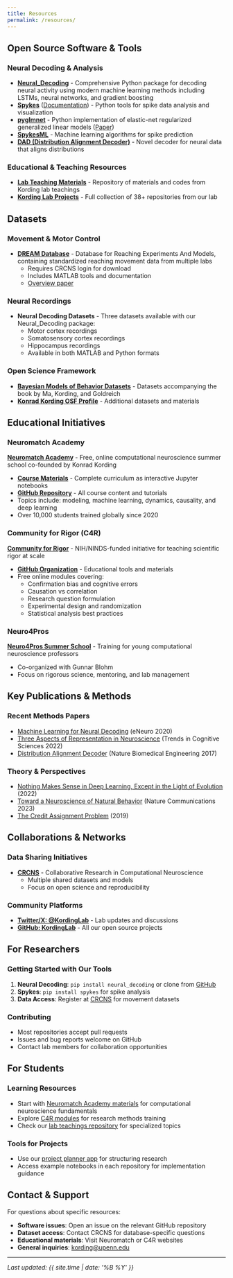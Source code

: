 ```yaml
---
title: Resources
permalink: /resources/
---
```


## Open Source Software & Tools

### Neural Decoding & Analysis
- **[Neural_Decoding](https://github.com/KordingLab/Neural_Decoding)** - Comprehensive Python package for decoding neural activity using modern machine learning methods including LSTMs, neural networks, and gradient boosting
- **[Spykes](https://github.com/KordingLab/spykes)** ([Documentation](http://kordinglab.com/spykes/)) - Python tools for spike data analysis and visualization
- **[pyglmnet](https://github.com/glm-tools/pyglmnet)** - Python implementation of elastic-net regularized generalized linear models ([Paper](https://joss.theoj.org/papers/10.21105/joss.01959))
- **[SpykesML](https://github.com/KordingLab/spykesML)** - Machine learning algorithms for spike prediction
- **[DAD (Distribution Alignment Decoder)](https://github.com/KordingLab/DAD)** - Novel decoder for neural data that aligns distributions

### Educational & Teaching Resources
- **[Lab Teaching Materials](https://github.com/KordingLab/lab_teaching_2016)** - Repository of materials and codes from Kording lab teachings
- **[Kording Lab Projects](https://github.com/KordingLab)** - Full collection of 38+ repositories from our lab

## Datasets

### Movement & Motor Control
- **[DREAM Database](http://crcns.org/data-sets/movements/dream/)** - Database for Reaching Experiments And Models, containing standardized reaching movement data from multiple labs
  - Requires CRCNS login for download
  - Includes MATLAB tools and documentation
  - [Overview paper](https://journals.plos.org/plosone/article?id=10.1371/journal.pone.0078747)

### Neural Recordings
- **Neural Decoding Datasets** - Three datasets available with our Neural_Decoding package:
  - Motor cortex recordings
  - Somatosensory cortex recordings  
  - Hippocampus recordings
  - Available in both MATLAB and Python formats

### Open Science Framework
- **[Bayesian Models of Behavior Datasets](https://osf.io/84kpb/)** - Datasets accompanying the book by Ma, Kording, and Goldreich
- **[Konrad Kording OSF Profile](https://osf.io/qsn8g/)** - Additional datasets and materials

## Educational Initiatives

### Neuromatch Academy
**[Neuromatch Academy](https://neuromatch.io/)** - Free, online computational neuroscience summer school co-founded by Konrad Kording
- **[Course Materials](https://compneuro.neuromatch.io/)** - Complete curriculum as interactive Jupyter notebooks
- **[GitHub Repository](https://github.com/NeuromatchAcademy/course-content)** - All course content and tutorials
- Topics include: modeling, machine learning, dynamics, causality, and deep learning
- Over 10,000 students trained globally since 2020

### Community for Rigor (C4R)
**[Community for Rigor](https://c4r.io/)** - NIH/NINDS-funded initiative for teaching scientific rigor at scale
- **[GitHub Organization](https://github.com/c4r-io)** - Educational tools and materials
- Free online modules covering:
  - Confirmation bias and cognitive errors
  - Causation vs correlation
  - Research question formulation
  - Experimental design and randomization
  - Statistical analysis best practices

### Neuro4Pros
**[Neuro4Pros Summer School](http://compneurosci.com/Neuro4Pros/index.html)** - Training for young computational neuroscience professors
- Co-organized with Gunnar Blohm
- Focus on rigorous science, mentoring, and lab management

## Key Publications & Methods

### Recent Methods Papers
- [Machine Learning for Neural Decoding](https://www.eneuro.org/content/7/4/ENEURO.0506-19.2020) (eNeuro 2020)
- [Three Aspects of Representation in Neuroscience](https://www.sciencedirect.com/science/article/pii/S1364661322002108) (Trends in Cognitive Sciences 2022)
- [Distribution Alignment Decoder](https://www.nature.com/articles/s41551-017-0169-7) (Nature Biomedical Engineering 2017)

### Theory & Perspectives
- [Nothing Makes Sense in Deep Learning, Except in the Light of Evolution](https://arxiv.org/abs/2205.10320) (2022)
- [Toward a Neuroscience of Natural Behavior](https://www.nature.com/articles/s41467-023-37180-x) (Nature Communications 2023)
- [The Credit Assignment Problem](https://arxiv.org/abs/1906.00889) (2019)

## Collaborations & Networks

### Data Sharing Initiatives
- **[CRCNS](https://crcns.org/)** - Collaborative Research in Computational Neuroscience
  - Multiple shared datasets and models
  - Focus on open science and reproducibility

### Community Platforms
- **[Twitter/X: @KordingLab](https://twitter.com/KordingLab)** - Lab updates and discussions
- **[GitHub: KordingLab](https://github.com/KordingLab)** - All our open source projects

## For Researchers

### Getting Started with Our Tools
1. **Neural Decoding**: `pip install neural_decoding` or clone from [GitHub](https://github.com/KordingLab/Neural_Decoding)
2. **Spykes**: `pip install spykes` for spike analysis
3. **Data Access**: Register at [CRCNS](https://crcns.org/) for movement datasets

### Contributing
- Most repositories accept pull requests
- Issues and bug reports welcome on GitHub
- Contact lab members for collaboration opportunities

## For Students

### Learning Resources
- Start with [Neuromatch Academy materials](https://compneuro.neuromatch.io/) for computational neuroscience fundamentals
- Explore [C4R modules](https://c4r.io/) for research methods training
- Check our [lab teachings repository](https://github.com/KordingLab/lab_teaching_2016) for specialized topics

### Tools for Projects
- Use our [project planner app](http://kordinglab.com/2018/08/29/upcoming-lab-teaching.html) for structuring research
- Access example notebooks in each repository for implementation guidance

## Contact & Support

For questions about specific resources:
- **Software issues**: Open an issue on the relevant GitHub repository
- **Dataset access**: Contact CRCNS for database-specific questions
- **Educational materials**: Visit Neuromatch or C4R websites
- **General inquiries**: [kording@upenn.edu](mailto:kording@upenn.edu)

---
*Last updated: {{ site.time | date: '%B %Y' }}*